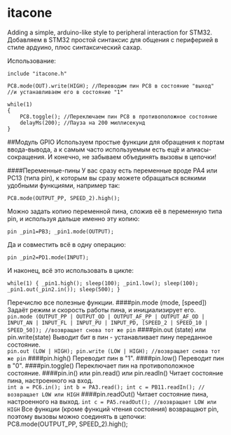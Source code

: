 itacone
=======

Adding a simple, arduino-like style to peripheral interaction for STM32.  
Добавляем в STM32 простой синтаксис для общения с периферией в стиле ардуино, плюс синтаксический сахар.

Использование:

	include "itacone.h"

	PC8.mode(OUT).write(HIGH); //Переводим пин PC8 в состояние "выход"
	//и устанавливаем его в состояние "1"

	while(1)
	{
		PC8.toggle(); //Переключаем пин PC8 в противоположное состояние
		delayMs(200); //Пауза на 200 миллисекунд
	}

##Модуль GPIO
Используем простые функции для обращения к портам ввода-вывода, а к самым часто используемым есть ещё и алиасы-сокращения. И конечно, не забываем объединять вызовы в цепочки!

####Переменные-пины
У вас сразу есть переменные вроде PA4 или PC13 (типа pin), к которым вы сразу можете обращаться всякими удобными функциями, например так:

`
PC8.mode(OUTPUT_PP, SPEED_2).high();
`

Можно задать копию переменной пина, сложив её в переменную типа pin, и используя дальше именно эту копию:

`
pin _pin1=PB3;
_pin1.mode(OUTPUT);
`

Да и совместить всё в одну операцию:

`
pin _pin2=PD1.mode(INPUT);
`

И наконец, всё это использовать в цикле:

`
	while(1)
	{
		_pin1.high();
		sleep(100);
		_pin1.low();
		sleep(100);
		_pin1.out(_pin2.in());
		sleep(500);
	}
`

Перечислю все полезные функции.
####pin.mode (mode, [speed])
Задаёт режим и скорость работы пина, и инициализирует его.  
`
	pin.mode (OUTPUT_PP | OUTPUT_OD | OUTPUT_AF_PP | OUTPUT_AF_OD |
	INPUT_AN | INPUT_FL | INPUT_PU | INPUT_PD, [SPEED_2 | SPEED_10 | SPEED_50]);
	//возвращает снова тот же pin
`
####pin.out (state) или pin.write(state)
Выводит бит в пин - устанавливает пину переданное состояние.  
`
	pin.out (LOW | HIGH);
	pin.write (LOW | HIGH);
	//возвращает снова тот же pin
`
####pin.high()
Переводит пин в "1".
####pin.low()
Переводит пин в "0".
####pin.toggle()
Переключает пин на противоположное состояние.
####pin.in() или pin.read() или pin.readIn()
Читает состояние пина, настроенного на вход.  
`
	int a = PC6.in();
	int b = PA3.read();
	int c = PB11.readIn();
	//возвращает LOW или HIGH
`
####pin.readOut()
Читает состояние пина, настроенного на выход.
`
	int c = PA5.readOut();
	//возвращает LOW или HIGH
`
Все функции (кроме функций чтения состояния) возвращают pin, поэтому вызовы можно соединять в цепочки:  
PC8.mode(OUTPUT_PP, SPEED_2).high();  